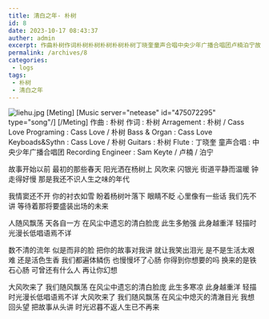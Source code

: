 ```yaml
---
title: 清白之年- 朴树
id: 8
date: 2023-10-17 08:43:37
auther: admin
excerpt: 作曲朴树作词朴树朴树朴树朴树朴树丁晓奎童声合唱中央少年广播合唱团卢楠泊宁故事开始以前最初的那些春天阳光洒在杨树上风吹来闪银光街道平静而温暖钟走得好慢那是我还不识人生之味的年代我情窦还不开你的衬衣如雪盼着杨树叶落下眼睛不眨心里像有一些话我们先不讲等待着那将要盛装出场的未来人随风飘荡天各自一方在风尘中遗忘的清白脸庞此生多勉强此身越重洋轻描时
permalink: /archives/8
categories:
 - logs
tags: 
 - 朴树
 - 清白之年
---
```


![liehu.jpg][1]
[Meting]
[Music server="netease" id="475072295" type="song"/]
[/Meting]
作曲 : 朴树
作词 : 朴树
Arragement :
朴树 / Cass Love
Programing :
Cass Love / 朴树
Bass & Organ :
Cass Love
Keyboads&Sythn :
Cass Love / 朴树
Guitars :
朴树
Flute : 丁晓奎
童声合唱 : 中央少年广播合唱团
Recording Engineer :
Sam Keyte / 卢楠 / 泊宁

故事开始以前
最初的那些春天
阳光洒在杨树上 风吹来 闪银光
街道平静而温暖
钟走得好慢
那是我还不识人生之味的年代

我情窦还不开
你的衬衣如雪
盼着杨树叶落下 眼睛不眨
心里像有一些话
我们先不讲
等待着那将要盛装出场的未来

人随风飘荡
天各自一方
在风尘中遗忘的清白脸庞
此生多勉强
此身越重洋
轻描时光漫长低唱语焉不详

数不清的流年
似是而非的脸
把你的故事对我讲
就让我笑出泪光
是不是生活太艰难
还是活色生香
我们都遍体鳞伤
也慢慢坏了心肠
你得到你想要的吗
换来的是铁石心肠
可曾还有什么人
再让你幻想

大风吹来了
我们随风飘荡
在风尘中遗忘的清白脸庞
此生多寒凉
此身越重洋
轻描时光漫长低唱语焉不详
大风吹来了
我们随风飘荡
在风尘中熄灭的清澈目光
我想回头望
把故事从头讲
时光迟暮不返人生已不再来


  [1]: https://xy07-1251893119.costj.myqcloud.com/2017/05/26/3883875913.jpg